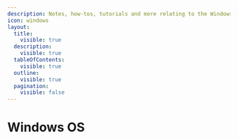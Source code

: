 ```yaml
---
description: Notes, how-tos, tutorials and more relating to the Windows operating system.
icon: windows
layout:
  title:
    visible: true
  description:
    visible: true
  tableOfContents:
    visible: true
  outline:
    visible: true
  pagination:
    visible: false
---
```


# Windows OS

